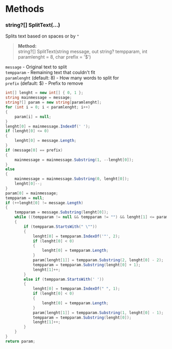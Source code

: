 # Methods


### string?[] SplitText(...)
Splits text based on spaces or by `"`  

>**Method:**  
>string?[] SplitText(string message, out string? tempparam, int paramlenght = 8, char prefix = '$')  

`message` - Original text to split  
`tempparam` - Remaining text that couldn't fit  
`paramlenght` (default: 8) - How many words to split for  
`prefix` (default: $) - Prefix to remove  

```csharp
int[] lenght = new int[] { 0, 1 };
string mainmessage = message;
string?[] param = new string[paramlenght];
for (int i = 0; i < paramlenght; i++)
{
    param[i] = null;
}
lenght[0] = mainmessage.IndexOf(' ');
if (lenght[0] <= 0)
{
    lenght[0] = message.Length;
}
if (message[0] == prefix)
{
    mainmessage = mainmessage.Substring(1, --lenght[0]);
}
else
{
    mainmessage = mainmessage.Substring(0, lenght[0]);
    lenght[0]--;
}
param[0] = mainmessage;
tempparam = null;
if (++lenght[0] != message.Length)
{
    tempparam = message.Substring(lenght[0]);
    while ((tempparam != null && tempparam != "") && lenght[1] <= param.GetLength(0) - 1)
    {
        if (tempparam.StartsWith(" \""))
        {
            lenght[0] = tempparam.IndexOf('"', 2);
            if (lenght[0] < 0)
            {
                lenght[0] = tempparam.Length;
            }
            param[lenght[1]] = tempparam.Substring(2, lenght[0] - 2);
            tempparam = tempparam.Substring(lenght[0] + 1);
            lenght[1]++;
        }
        else if (tempparam.StartsWith(' '))
        {
            lenght[0] = tempparam.IndexOf(" ", 1);
            if (lenght[0] < 0)
            {
                lenght[0] = tempparam.Length;
            }
            param[lenght[1]] = tempparam.Substring(1, lenght[0] - 1);
            tempparam = tempparam.Substring(lenght[0]);
            lenght[1]++;
        }
    }
}
return param;
``` 

<!-- /// <summary>
/// Splits string into a list of strings by spaces untill it reached message limit, overridechunksize makes it ignore spaces
/// </summary>
/// <param name="str">Original Text</param>
/// <param name="messagelimit">How long should the split message be max (with overhead)</param>
/// <param name="overhead">How much space should be at the end of the split part</param>
/// <param name="overridechunksize">Set lenght how long should the messages be (ignores overhead)</param>
/// <returns></returns>
public static List<string> FitMessageLimit(string str, int messagelimit, int overhead = 650, int overridechunksize = 0)
{
    List<string> result = new();
    string substr = "";
    //separating by set size
    if (overridechunksize != 0)
    {
        while (str.Length > 0)
        {
            if (str.Length > overridechunksize)
            {
                result.Add(str.Substring(0, overridechunksize));
                str = str.Substring(overridechunksize);
                continue;
            }
            result.Add(str);
            break;
        }
        return result;
    }
    //separating by spaces?
    int lenght = 0;
    while (str.Length + overhead > messagelimit)
    {
        int backup = 0;
        while ((substr.Length + lenght) < messagelimit && backup < 1000)
        {
            if (str.Contains(' '))
            {
                if (substr == "")
                {
                    substr += str.Substring(0, str.IndexOf(' '));
                    lenght = overhead - 20;
                }
                else
                {
                    substr += str.Substring(0, str.IndexOf(' '));
                }
                str = str.Substring(str.IndexOf(' ') + 1);
            }
            backup++;
        }
        result.Add(substr);
        substr = "";
    }
    result.Add(str);
    return result;
}
/// <summary>
/// Returns list of all options in the enum
/// </summary>
/// <typeparam name="T">Enum type</typeparam>
/// <returns></returns>
public static List<T> GetEnumTypes<T>() where T : Enum
{
    List<T> list = new List<T>();
    var n = Enum.GetNames(typeof(T));
    foreach (var enu in n)
    {
        list.Add((T)Enum.Parse(typeof(T), enu));
    }
    return list;
}
public static List<T?> MatchAndFillNull<T>(int count)
{
    List<T?> list = new();
    for (int i = 0; i < count; i++)
    {
        list.Add((T)(object)null);
    }
    return list;
}
/// <summary>
/// rotates vector(normalized direction) by set amount of degres
/// </summary>
/// <param name="v">Original vector</param>
/// <param name="delta">Degres</param>
/// <returns></returns>
public static PointF Rotate(PointF v, float delta)
{
    delta = (float)(delta * (180 / Math.PI));
    return new PointF((float)(v.X * Math.Cos(delta) - v.Y * Math.Sin(delta)), (float)(v.X * Math.Sin(delta) + v.Y * Math.Cos(delta)));
}
/// <summary>
/// Compresses data using GZip
/// </summary>
/// <param name="data"></param>
/// <returns></returns>
public static byte[] Compress(byte[] data)
{
    using (MemoryStream compressedStream = new MemoryStream())
    {
        using (GZipStream compressionStream = new GZipStream(compressedStream, CompressionMode.Compress))
        {
            compressionStream.Write(data, 0, data.Length);
        }
        return compressedStream.ToArray();
    }
}
/// <summary>
/// Decompresses data using GZip
/// </summary>
/// <param name="compressedData"></param>
/// <returns></returns>
public static byte[] Decompress(byte[] compressedData)
{
    using (MemoryStream compressedStream = new MemoryStream(compressedData))
    {
        using (MemoryStream decompressedStream = new MemoryStream())
        {
            using (GZipStream decompressionStream = new GZipStream(compressedStream, CompressionMode.Decompress))
            {
                decompressionStream.CopyTo(decompressedStream);
            }
            return decompressedStream.ToArray();
        }
    }
}
/// <summary>
/// Serializes obj using JsonSerializer and compresses it before returning byte array
/// </summary>
/// <typeparam name="T"></typeparam>
/// <param name="obj"></param>
/// <returns></returns>
public static byte[] Serialize<T>(T obj)
{
    string jsonString = JsonSerializer.Serialize(obj);
    return Compress(Encoding.UTF8.GetBytes(jsonString));
}
/// <summary>
/// Decompresses byte array and deserializes using JsonSerializer before returning the type
/// </summary>
/// <typeparam name="T"></typeparam>
/// <returns></returns>
public static T? Deserialize<T>(byte[] compressedData)
{
    byte[] decompressedData = Decompress(compressedData);
    string jsonString = Encoding.UTF8.GetString(decompressedData);
    return JsonSerializer.Deserialize<T>(jsonString);
}
/// <summary>
/// Returns random direction
/// </summary>
/// <returns></returns>
public static PointF GetRandomDirection()
{
    System.Random r = new();
    return new PointF((float)(r.NextDouble() - 0.5f), (float)(r.NextDouble() - 0.5f)).Normalize();
}
/// <summary>
/// Returns a random "chance" from 100 to 0 in the range based on semi exponencial curve.
/// <para>Mapped 100 = min , 0 = max</para> 
/// </summary>
/// <param name="min"></param>
/// <param name="max"></param>
/// <param name="rngNum">The randomly generated number</param>
/// <param name="lambda">How straight the curve is(bigger number straigther it is)</param>
/// <returns></returns>
public static double NextExponential(int min, int max, out double rngNum, double lambda = 2f)
{
    Random r = new();
    if (max > 10)
    {
        lambda = lambda * (max / 10);
    }
    rngNum = r.Next(min, max - 1) + r.NextDouble();
    var y = 100 * Math.Pow(2, -(rngNum / lambda));
    y = Math.Clamp(y, 0, 100);
    return y;
}
/// <summary>
/// Rolls and returns true or false if the rolled number is smaller than the chance
/// </summary>
/// <param name="chance">clamped 0 to 100</param>
/// <returns></returns>
public static bool ChanceRoll(double chance)
{
    chance = Math.Clamp(chance, 0, 100);
    Random r = new();
    var roll = r.Next(0, 100) + r.NextDouble();
    if (roll < chance)
    {
        return true;
    }
    return false;
}
/// <summary>
/// Rolls and returns true or false if the rolled number is smaller than the maxChance and bigger than minChance
/// </summary>
/// <param name="maxChance">clamped 0 to 100</param>
/// <param name="minChance">clamped 0 to 100</param>
/// <returns></returns>
public static bool ChanceRoll(double minChance, double maxChance)
{
    maxChance = Math.Clamp(maxChance, 0, 100);
    minChance = Math.Clamp(minChance, 0, 100);
    Random r = new();
    var roll = r.Next(0, 100) + r.NextDouble();
    if (minChance > roll && roll < maxChance)
    {
        return true;
    }
    return false;
}
/// <summary>
/// Formatted log method, ie:
/// <para>Input: ConsoleLog("Hello World!", InfoType.Info)</para>
/// <para>Console: [HH:mm:ss] [i]Hello World!</para>
/// </summary>
/// <param name="text">Message</param>
/// <param name="infotype">Severity</param>
public static void ConsoleLog(string text, InfoType infotype)
{
    var inf = "[?]";
    switch (infotype)
    {
        case InfoType.Info:
            inf = "[i]";
            break;
        case InfoType.Warn:
            Console.ForegroundColor = ConsoleColor.Yellow;
            inf = "[W]";
            break;
        case InfoType.Error:
            Console.ForegroundColor = ConsoleColor.Red;
            inf = "[E]";
            break;
        case InfoType.Important:
            Console.ForegroundColor = ConsoleColor.Cyan;
            inf = "[I]";
            break;
        default:
            inf = "[?]";
            break;
    }
    var message = $"[{DateTime.Now.ToString("HH:mm:ss")}] {inf}{text}";
    Console.WriteLine(message);
    Console.ResetColor();
}
/// <summary>
/// 
/// </summary>
/// <param name="e"></param>
/// <param name="AdittionalMessage">Additional message that will be shown</param>
public static void ConsoleLog(Exception e, string? AdittionalMessage = null)
{
    ConsoleLog($"{e.Message} {AdittionalMessage} | {e}", InfoType.Error);
}
/// <summary>
/// should blend colors additevely
/// </summary>
/// <param name="basec">Original color</param>
/// <param name="additivec">Color that will be added</param>
/// <returns></returns>
public static Color BlendColors(Color basec, Color additivec)
{
    if (additivec.A == 255) return additivec;
    if (basec.A == 255) return additivec;
    if (additivec.A == 0f) return basec;
    var c = Color.FromArgb(basec.A + additivec.A, (basec.R + additivec.R) / 2, (basec.G + additivec.G) / 2, (basec.B + additivec.B) / 2);
    return c;
} -->